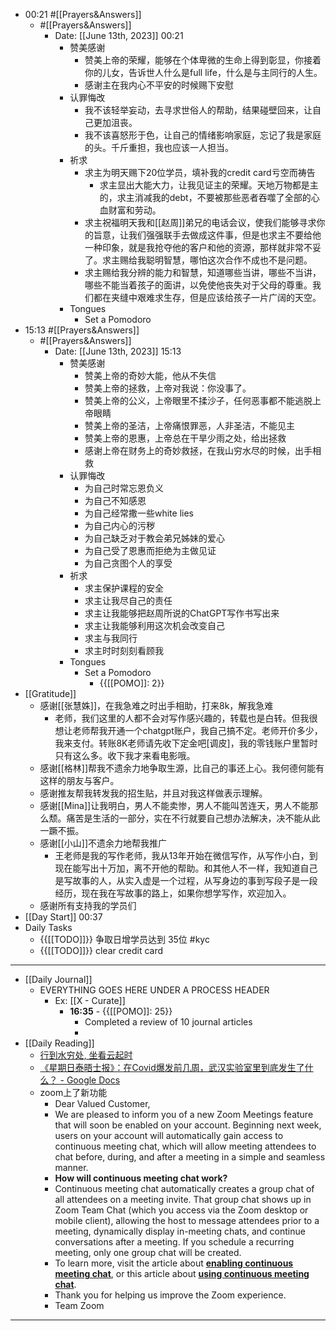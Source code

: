 - 00:21 #[[Prayers&Answers]]
    - #[[Prayers&Answers]]
        - Date: [[June 13th, 2023]] 00:21
            - 赞美感谢
                - 赞美上帝的荣耀，能够在个体卑微的生命上得到彰显，你接着你的儿女，告诉世人什么是full life，什么是与主同行的人生。
                - 感谢主在我内心不平安的时候赐下安慰
            - 认罪悔改
                - 我不该轻举妄动，去寻求世俗人的帮助，结果碰壁回来，让自己更加沮丧。
                - 我不该喜怒形于色，让自己的情绪影响家庭，忘记了我是家庭的头。千斤重担，我也应该一人担当。
            - 祈求
                - 求主为明天赐下20位学员，填补我的credit card亏空而祷告
                    - 求主显出大能大力，让我见证主的荣耀。天地万物都是主的，求主消减我的debt，不要被那些恶者吞噬了全部的心血财富和劳动。
                - 求主祝福明天我和[[赵周]]弟兄的电话会议，使我们能够寻求你的旨意，让我们强强联手去做成这件事，但是也求主不要给他一种印象，就是我抢夺他的客户和他的资源，那样就非常不妥了。求主赐给我聪明智慧，哪怕这次合作不成也不是问题。
                - 求主赐给我分辨的能力和智慧，知道哪些当讲，哪些不当讲，哪些不能当着孩子的面讲，以免使他丧失对于父母的尊重。我们都在夹缝中艰难求生存，但是应该给孩子一片广阔的天空。
            - Tongues
                - Set a Pomodoro
- 15:13 #[[Prayers&Answers]]
    - #[[Prayers&Answers]]
        - Date: [[June 13th, 2023]] 15:13
            - 赞美感谢
                - 赞美上帝的奇妙大能，他从不失信
                - 赞美上帝的拯救，上帝对我说：你没事了。
                - 赞美上帝的公义，上帝眼里不揉沙子，任何恶事都不能逃脱上帝眼睛
                - 赞美上帝的圣洁，上帝痛恨罪恶，人非圣洁，不能见主
                - 赞美上帝的恩惠，上帝总在干旱少雨之处，给出拯救
                - 感谢上帝在财务上的奇妙救拯，在我山穷水尽的时候，出手相救
            - 认罪悔改
                - 为自己时常忘恩负义
                - 为自己不知感恩
                - 为自己经常撒一些white lies
                - 为自己内心的污秽
                - 为自己缺乏对于教会弟兄姊妹的爱心
                - 为自己受了恩惠而拒绝为主做见证
                - 为自己贪图个人的享受
            - 祈求
                - 求主保护课程的安全
                - 求主让我尽自己的责任
                - 求主让我能够把赵周所说的ChatGPT写作书写出来
                - 求主让我能够利用这次机会改变自己
                - 求主与我同行
                - 求主时时刻刻看顾我
            - Tongues
                - Set a Pomodoro
                    - {{[[POMO]]: 2}}
- [[Gratitude]]
    - 感谢[[张慧姝]]，在我急难之时出手相助，打来8k，解我急难
        - 老师，我们这里的人都不会对写作感兴趣的，转载也是白转。但我很想让老师帮我开通一个chatgpt账户，我自己搞不定。老师开价多少，我来支付。转账8K老师请先收下定金吧[调皮]，我的零钱账户里暂时只有这么多。收下我才来看电影哦。
    - 感谢[[格林]]帮我不遗余力地争取生源，比自己的事还上心。我何德何能有这样的朋友与客户。
    - 感谢推友帮我转发我的招生贴，并且对我这样做表示理解。
    - 感谢[[Mina]]让我明白，男人不能卖惨，男人不能叫苦连天，男人不能那么颓。痛苦是生活的一部分，实在不行就要自己想办法解决，决不能从此一蹶不振。
    - 感谢[[小山]]不遗余力地帮我推广
        - 王老师是我的写作老师，我从13年开始在微信写作，从写作小白，到现在能写出十万加，离不开他的帮助。和其他人不一样，我知道自己是写故事的人，从实入虚是一个过程，从写身边的事到写段子是一段经历，现在我在写故事的路上，如果你想学写作，欢迎加入。
    - 感谢所有支持我的学员们
- [[Day Start]] 00:37
- Daily Tasks
    - {{[[TODO]]}} 争取日增学员达到 35位 #kyc
    - {{[[TODO]]}} clear credit card
- ---
- [[Daily Journal]] 
    - EVERYTHING GOES HERE UNDER A PROCESS HEADER
        - Ex: [[X - Curate]]
            - **16:35** - {{[[POMO]]: 25}}
                -  Completed a review of 10 journal articles
                - 
- [[Daily Reading]]
    - [行到水穷处, 坐看云起时](https://fuyun123.blogspot.com/2023/06/blog-post.html?spref=tw)
    - [《星期日泰晤士报》：在Covid爆发前几周，武汉实验室里到底发生了什么？ - Google Docs](https://docs.google.com/document/d/1VdSlWSolIE1OMTfYexv3cFyhvJSOlqi7QSv8RRxfYpc/edit)
    - zoom上了新功能
        - Dear Valued Customer,
        - We are pleased to inform you of a new Zoom Meetings feature that will soon be enabled on your account. Beginning next week, users on your account will automatically gain access to continuous meeting chat, which will allow meeting attendees to chat before, during, and after a meeting in a simple and seamless manner.
        - __How will continuous meeting chat work?__
        - Continuous meeting chat automatically creates a group chat of all attendees on a meeting invite. That group chat shows up in Zoom Team Chat (which you access via the Zoom desktop or mobile client), allowing the host to message attendees prior to a meeting, dynamically display in-meeting chats, and continue conversations after a meeting. If you schedule a recurring meeting, only one group chat will be created.
        - To learn more, visit the article about [**enabling continuous meeting chat**](https://click.zoom.us/e/84442/abling-continuous-meeting-chat/c545rc/4676012932?h=jxS4RdAScd2R_2VCTItzql-FTKk9MKiyLHcNY0Rxfrw), or this article about [**using continuous meeting chat**](https://click.zoom.us/e/84442/-using-continuous-meeting-chat/c545rg/4676012932?h=jxS4RdAScd2R_2VCTItzql-FTKk9MKiyLHcNY0Rxfrw).
        - Thank you for helping us improve the Zoom experience.
        - Team Zoom
- ---
